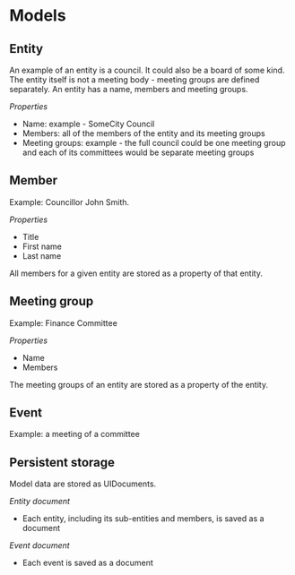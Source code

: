 # Models

## Entity
An example of an entity is a council.  It could also be a board of some kind. The entity itself is not a meeting body - meeting groups are defined separately.  An entity has a name, members and meeting groups.

*Properties*

- Name:  example - SomeCity Council
- Members: all of the members of the entity and its meeting groups
- Meeting groups: example - the full council could be one meeting group and each of its committees would be separate meeting groups

## Member
Example: Councillor John Smith.

*Properties*

- Title
- First name
- Last name

All members for a given entity are stored as a property of that entity.


## Meeting group
Example: Finance Committee

*Properties*

- Name
- Members

The meeting groups of an entity are stored as a property of the entity.

## Event
Example: a meeting of a committee


## Persistent storage
Model data are stored as UIDocuments.

*Entity document*

- Each entity, including its sub-entities and members, is saved as a document

*Event document*

- Each event is saved as a document

